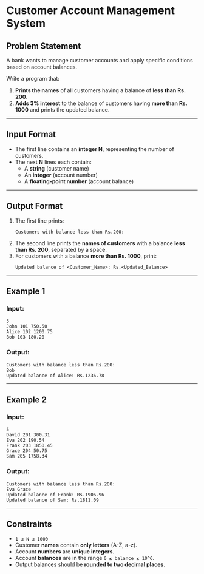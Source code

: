 # **Customer Account Management System**  

## **Problem Statement**  
A bank wants to manage customer accounts and apply specific conditions based on account balances.  

Write a program that:  
1. **Prints the names** of all customers having a balance of **less than Rs. 200**.  
2. **Adds 3% interest** to the balance of customers having **more than Rs. 1000** and prints the updated balance.  

---

## **Input Format**  
- The first line contains an **integer N**, representing the number of customers.  
- The next **N** lines each contain:  
  - A **string** (customer name)  
  - An **integer** (account number)  
  - A **floating-point number** (account balance)  

---

## **Output Format**  
1. The first line prints:  
   ```
   Customers with balance less than Rs.200:
   ```
2. The second line prints the **names of customers** with a balance **less than Rs. 200**, separated by a space.  
3. For customers with a balance **more than Rs. 1000**, print:  
   ```
   Updated balance of <Customer_Name>: Rs.<Updated_Balance>
   ```  

---

## **Example 1**  
### **Input:**  
```
3
John 101 750.50
Alice 102 1200.75
Bob 103 180.20
```  
### **Output:**  
```
Customers with balance less than Rs.200:
Bob
Updated balance of Alice: Rs.1236.78
```  

---

## **Example 2**  
### **Input:**  
```
5
David 201 300.31
Eva 202 190.54
Frank 203 1850.45
Grace 204 50.75
Sam 205 1758.34
```  
### **Output:**  
```
Customers with balance less than Rs.200:
Eva Grace
Updated balance of Frank: Rs.1906.96
Updated balance of Sam: Rs.1811.09
```  

---

## **Constraints**  
- `1 ≤ N ≤ 1000`  
- Customer **names** contain **only letters** (A-Z, a-z).  
- Account **numbers** are **unique integers**.  
- Account **balances** are in the range `0 ≤ balance ≤ 10^6`.  
- Output balances should be **rounded to two decimal places**.
